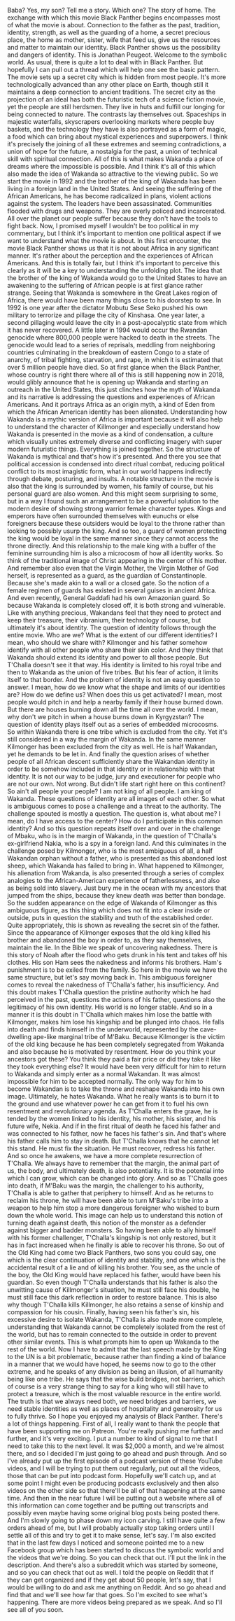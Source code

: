  Baba? Yes, my son? Tell me a story. Which one? The story of home. The exchange with which this movie Black Panther begins encompasses most of what the movie is about. Connection to the father as the past, tradition, identity, strength, as well as the guarding of a home, a secret precious place, the home as mother, sister, wife that feed us, give us the resources and matter to maintain our identity. Black Panther shows us the possibility and dangers of identity. This is Jonathan Peugeot. Welcome to the symbolic world. As usual, there is quite a lot to deal with in Black Panther. But hopefully I can pull out a thread which will help one see the basic pattern. The movie sets up a secret city which is hidden from most people. It's more technologically advanced than any other place on Earth, though still it maintains a deep connection to ancient traditions. The secret city as the projection of an ideal has both the futuristic tech of a science fiction movie, yet the people are still herdsmen. They live in huts and fulfill our longing for being connected to nature. The contrasts lay themselves out. Spaceships in majestic waterfalls, skyscrapers overlooking markets where people buy baskets, and the technology they have is also portrayed as a form of magic, a food which can bring about mystical experiences and superpowers. I think it's precisely the joining of all these extremes and seeming contradictions, a union of hope for the future, a nostalgia for the past, a union of technical skill with spiritual connection. All of this is what makes Wakanda a place of dreams where the impossible is possible. And I think it's all of this which also made the idea of Wakanda so attractive to the viewing public. So we start the movie in 1992 and the brother of the king of Wakanda has been living in a foreign land in the United States. And seeing the suffering of the African Americans, he has become radicalized in plans, violent actions against the system. The leaders have been assassinated. Communities flooded with drugs and weapons. They are overly policed and incarcerated. All over the planet our people suffer because they don't have the tools to fight back. Now, I promised myself I wouldn't be too political in my commentary, but I think it's important to mention one political aspect if we want to understand what the movie is about. In this first encounter, the movie Black Panther shows us that it is not about Africa in any significant manner. It's rather about the perception and the experiences of African Americans. And this is totally fair, but I think it's important to perceive this clearly as it will be a key to understanding the unfolding plot. The idea that the brother of the king of Wakanda would go to the United States to have an awakening to the suffering of African people is at first glance rather strange. Seeing that Wakanda is somewhere in the Great Lakes region of Africa, there would have been many things close to his doorstep to see. In 1992 is one year after the dictator Mobutu Sese Seko pushed his own military to terrorize and pillage the city of Kinshasa. One year later, a second pillaging would leave the city in a post-apocalyptic state from which it has never recovered. A little later in 1994 would occur the Rwandan genocide where 800,000 people were hacked to death in the streets. The genocide would lead to a series of reprisals, meddling from neighboring countries culminating in the breakdown of eastern Congo to a state of anarchy, of tribal fighting, starvation, and rape, in which it is estimated that over 5 million people have died. So at first glance when the Black Panther, whose country is right there where all of this is still happening now in 2018, would glibly announce that he is opening up Wakanda and starting an outreach in the United States, this just clinches how the myth of Wakanda and its narrative is addressing the questions and experiences of African Americans. And it portrays Africa as an origin myth, a kind of Eden from which the African American identity has been alienated. Understanding how Wakanda is a mythic version of Africa is important because it will also help to understand the character of Killmonger and especially understand how Wakanda is presented in the movie as a kind of condensation, a culture which visually unites extremely diverse and conflicting imagery with super modern futuristic things. Everything is joined together. So the structure of Wakanda is mythical and that's how it's presented. And there you see that political accession is condensed into direct ritual combat, reducing political conflict to its most imagistic form, what in our world happens indirectly through debate, posturing, and insults. A notable structure in the movie is also that the king is surrounded by women, his family of course, but his personal guard are also women. And this might seem surprising to some, but in a way I found such an arrangement to be a powerful solution to the modern desire of showing strong warrior female character types. Kings and emperors have often surrounded themselves with eunuchs or else foreigners because these outsiders would be loyal to the throne rather than looking to possibly usurp the king. And so too, a guard of women protecting the king would be loyal in the same manner since they cannot access the throne directly. And this relationship to the male king with a buffer of the feminine surrounding him is also a microcosm of how all identity works. So think of the traditional image of Christ appearing in the center of his mother. And remember also even that the Virgin Mother, the Virgin Mother of God herself, is represented as a guard, as the guardian of Constantinople. Because she's made akin to a wall or a closed gate. So the notion of a female regimen of guards has existed in several guises in ancient Africa. And even recently, General Gaddafi had his own Amazonian guard. So because Wakanda is completely closed off, it is both strong and vulnerable. Like with anything precious, Wakandans feel that they need to protect and keep their treasure, their vibranium, their technology of course, but ultimately it's about identity. The question of identity follows through the entire movie. Who are we? What is the extent of our different identities? I mean, who should we share with? Kilmonger and his father somehow identify with all other people who share their skin color. And they think that Wakanda should extend its identity and power to all those people. But T'Challa doesn't see it that way. His identity is limited to his royal tribe and then to Wakanda as the union of five tribes. But his fear of action, it limits itself to that border. And the problem of identity is not an easy question to answer. I mean, how do we know what the shape and limits of our identities are? How do we define us? When does this us get activated? I mean, most people would pitch in and help a nearby family if their house burned down. But there are houses burning down all the time all over the world. I mean, why don't we pitch in when a house burns down in Kyrgyzstan? The question of identity plays itself out as a series of embedded microcosms. So within Wakanda there is one tribe which is excluded from the city. Yet it's still considered in a way the margin of Wakanda. In the same manner Kilmonger has been excluded from the city as well. He is half Wakandan, yet he demands to be let in. And finally the question arises of whether people of all African descent sufficiently share the Wakandan identity in order to be somehow included in that identity or in relationship with that identity. It is not our way to be judge, jury and executioner for people who are not our own. Not wrong. But didn't life start right here on this continent? So ain't all people your people? I am not king of all people. I am king of Wakanda. These questions of identity are all images of each other. So what is ambiguous comes to pose a challenge and a threat to the authority. The challenge spouted is mostly a question. The question is, what about me? I mean, do I have access to the center? How do I participate in this common identity? And so this question repeats itself over and over in the challenge of Mbaku, who is in the margin of Wakanda, in the question of T'Challa's ex-girlfriend Nakia, who is a spy in a foreign land. And this culminates in the challenge posed by Kilmonger, who is the most ambiguous of all, a half Wakandan orphan without a father, who is presented as this abandoned lost sheep, which Wakanda has failed to bring in. What happened to Kilmonger, his alienation from Wakanda, is also presented through a series of complex analogies to the African-American experience of fatherlessness, and also as being sold into slavery. Just bury me in the ocean with my ancestors that jumped from the ships, because they knew death was better than bondage. So the sudden appearance on the edge of Wakanda of Kilmonger as this ambiguous figure, as this thing which does not fit into a clear inside or outside, puts in question the stability and truth of the established order. Quite appropriately, this is shown as revealing the secret sin of the father. Since the appearance of Kilmonger exposes that the old king killed his brother and abandoned the boy in order to, as they say themselves, maintain the lie. In the Bible we speak of uncovering nakedness. There is this story of Noah after the flood who gets drunk in his tent and takes off his clothes. His son Ham sees the nakedness and informs his brothers. Ham's punishment is to be exiled from the family. So here in the movie we have the same structure, but let's say moving back in. This ambiguous foreigner comes to reveal the nakedness of T'Challa's father, his insufficiency. And this doubt makes T'Challa question the pristine authority which he had perceived in the past, questions the actions of his father, questions also the legitimacy of his own identity. His world is no longer stable. And so in a manner it is this doubt in T'Challa which makes him lose the battle with Kilmonger, makes him lose his kingship and be plunged into chaos. He falls into death and finds himself in the underworld, represented by the cave-dwelling ape-like marginal tribe of M'Baku. Because Kilmonger is the victim of the old king because he has been completely segregated from Wakanda and also because he is motivated by resentment. How do you think your ancestors got these? You think they paid a fair price or did they take it like they took everything else? It would have been very difficult for him to return to Wakanda and simply enter as a normal Wakandan. It was almost impossible for him to be accepted normally. The only way for him to become Wakandan is to take the throne and reshape Wakanda into his own image. Ultimately, he hates Wakanda. What he really wants is to burn it to the ground and use whatever power he can get from it to fuel his own resentment and revolutionary agenda. As T'Challa enters the grave, he is tended by the women linked to his identity, his mother, his sister, and his future wife, Nekia. And if in the first ritual of death he faced his father and was connected to his father, now he faces his father's sin. And that's where his father calls him to stay in death. But T'Challa knows that he cannot let this stand. He must fix the situation. He must recover, redress his father. And so once he awakens, we have a more complete resurrection of T'Challa. We always have to remember that the margin, the animal part of us, the body, and ultimately death, is also potentiality. It is the potential into which I can grow, which can be changed into glory. And so as T'Challa goes into death, if M'Baku was the margin, the challenger to his authority, T'Challa is able to gather that periphery to himself. And as he returns to reclaim his throne, he will have been able to turn M'Baku's tribe into a weapon to help him stop a more dangerous foreigner who wished to burn down the whole world. This image can help us to understand this notion of turning death against death, this notion of the monster as a defender against bigger and badder monsters. So having been able to ally himself with his former challenger, T'Challa's kingship is not only restored, but it has in fact increased when he finally is able to recover his throne. So out of the Old King had come two Black Panthers, two sons you could say, one which is the clear continuation of identity and stability, and one which is the accidental result of a lie and of killing his brother. You see, as the uncle of the boy, the Old King would have replaced his father, would have been his guardian. So even though T'Challa understands that his father is also the unwitting cause of Killmonger's situation, he must still face his double, he must still face this dark reflection in order to restore balance. This is also why though T'Challa kills Killmonger, he also retains a sense of kinship and compassion for his cousin. Finally, having seen his father's sin, his excessive desire to isolate Wakanda, T'Challa is also made more complete, understanding that Wakanda cannot be completely isolated from the rest of the world, but has to remain connected to the outside in order to prevent other similar events. This is what prompts him to open up Wakanda to the rest of the world. Now I have to admit that the last speech made by the King to the UN is a bit problematic, because rather than finding a kind of balance in a manner that we would have hoped, he seems now to go to the other extreme, and he speaks of any division as being an illusion, of all humanity being like one tribe. He says that the wise build bridges, not barriers, which of course is a very strange thing to say for a king who will still have to protect a treasure, which is the most valuable resource in the entire world. The truth is that we always need both, we need bridges and barriers, we need stable identities as well as places of hospitality and generosity for us to fully thrive. So I hope you enjoyed my analysis of Black Panther. There's a lot of things happening. First of all, I really want to thank the people that have been supporting me on Patreon. You're really pushing me further and further, and it's very exciting. I put a number to kind of signal to me that I need to take this to the next level. It was $2,000 a month, and we're almost there, and so I decided I'm just going to go ahead and push through. And so I've already put up the first episode of a podcast version of these YouTube videos, and I will be trying to put them out regularly, put out all the videos, those that can be put into podcast form. Hopefully we'll catch up, and at some point I might even be producing podcasts exclusively and then also videos on the other side so that there'll be all of that happening at the same time. And then in the near future I will be putting out a website where all of this information can come together and be putting out transcripts and possibly even maybe having some original blog posts being posted there. And I'm slowly going to phase down my icon carving. I still have quite a few orders ahead of me, but I will probably actually stop taking orders until I settle all of this and try to get it to make sense, let's say. I'm also excited that in the last few days I noticed and someone pointed me to a new Facebook group which has been started to discuss the symbolic world and the videos that we're doing. So you can check that out. I'll put the link in the description. And there's also a subreddit which was started by someone, and so you can check that out as well. I told the people on Reddit that if they can get organized and if they get about 50 people, let's say, that I would be willing to do and ask me anything on Reddit. And so go ahead and find that and we'll see how far that goes. So I'm excited to see what's happening. There are more videos being prepared as we speak. And so I'll see all of you soon.